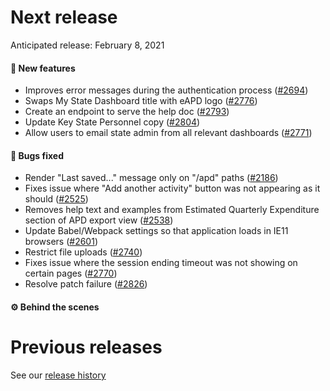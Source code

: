 # Next release

Anticipated release: February 8, 2021

#### 🚀 New features

- Improves error messages during the authentication process ([#2694])
- Swaps My State Dashboard title with eAPD logo ([#2776])
- Create an endpoint to serve the help doc ([#2793])
- Update Key State Personnel copy ([#2804])
- Allow users to email state admin from all relevant dashboards ([#2771])

#### 🐛 Bugs fixed

- Render "Last saved..." message only on "/apd" paths ([#2186])
- Fixes issue where "Add another activity" button was not appearing as it should ([#2525])
- Removes help text and examples from Estimated Quarterly Expenditure section of APD export view ([#2538])
- Update Babel/Webpack settings so that application loads in IE11 browsers ([#2601])
- Restrict file uploads ([#2740])
- Fixes issue where the session ending timeout was not showing on certain pages ([#2770])
- Resolve patch failure ([#2826])

#### ⚙️ Behind the scenes

# Previous releases

See our [release history](https://github.com/CMSgov/eAPD/releases)

[#2186]: https://github.com/CMSgov/eAPD/issues/2186
[#2525]: https://github.com/CMSgov/eAPD/issues/2525
[#2538]: https://github.com/CMSgov/eAPD/issues/2538
[#2601]: https://github.com/CMSgov/eAPD/issues/2601
[#2694]: https://github.com/CMSgov/eAPD/issues/2694
[#2740]: https://github.com/CMSgov/eAPD/issues/2740
[#2770]: https://github.com/CMSgov/eAPD/issues/2770
[#2776]: https://github.com/CMSgov/eAPD/issues/2776
[#2793]: https://github.com/CMSgov/eAPD/issues/2793
[#2538]: https://github.com/CMSgov/eAPD/issues/2538
[#2601]: https://github.com/CMSgov/eAPD/issues/2601
[#2804]: https://github.com/CMSgov/eAPD/issues/2804
[#2826]: https://github.com/CMSgov/eAPD/issues/2826
[#2771]: https://github.com/CMSgov/eAPD/issues/2771

